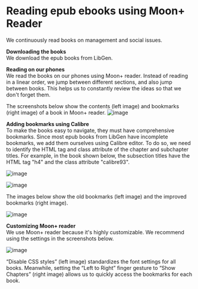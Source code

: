 # Reading epub ebooks using Moon+ Reader

We continuously read books on management and social issues.    

**Downloading the books**   
We download the epub books from LibGen.  

**Reading on our phones**   
We read the books on our phones using Moon+ reader. Instead of reading in a linear order, we jump between different sections, and also jump between books. This helps us to constantly review the ideas so that we don't forget them.  

The screenshots below show the contents (left image) and bookmarks (right image) of a book in Moon+ reader. 
![image](https://github.com/maximilian-ho/articles/assets/94465856/e0960644-5726-4822-9004-1de7f7832b18)

**Adding bookmarks using Calibre**  
To make the books easy to navigate, they must have comprehensive bookmarks. Since most epub books from LibGen have incomplete bookmarks, we add them ourselves using Calibre editor. To do so, we need to identify the HTML tag and class attribute of the chapter and subchapter titles. For example, in the book shown below, the subsection titles have the HTML tag "h4" and the class attribute "calibre93". 

![image](https://github.com/maximilian-ho/articles/assets/94465856/f0c83fa8-3abb-4dd9-afbb-6d1c3ba7abd5)

![image](https://github.com/maximilian-ho/articles/assets/94465856/37a4b3e2-c5e3-4bc6-bbe3-02c3483ff5dc)

The images below show the old bookmarks (left image) and the improved bookmarks (right image). 

![image](https://github.com/maximilian-ho/articles/assets/94465856/d64fa45e-fc01-460a-8c0b-6bcf49c67fb6)


**Customizing Moon+ reader**  
We use Moon+ reader because it's highly customizable. We recommend using the settings in the screenshots below.

![image](https://github.com/maximilian-ho/articles/assets/94465856/d4aca8d2-e08a-49d1-92e9-675a9669c06a)

“Disable CSS styles” (left image) standardizes the font settings for all books. Meanwhile, setting the “Left to Right” finger gesture to “Show Chapters” (right image) allows us to quickly access the bookmarks for each book.  


